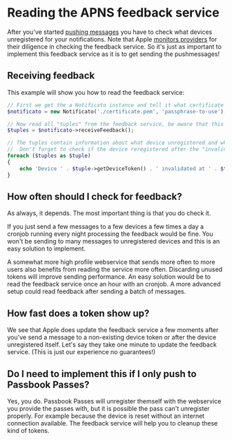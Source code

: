 # Reading the APNS feedback service
After you've started [pushing messages](push.md) you have to check what devices unregistered for your notifications. Note that Apple [monitors providers](https://developer.apple.com/library/ios/documentation/NetworkingInternet/Conceptual/RemoteNotificationsPG/Chapters/CommunicatingWIthAPS.html#//apple_ref/doc/uid/TP40008194-CH101-SW3) for their diligence in checking the feedback service. So it's just as important to implement this feedback service as it is to get sending the pushmessages!

## Receiving feedback
This example will show you how to read the feedback service:
```php
// First we get the a Notificato instance and tell it what certificate to use as default certificate
$notificato = new Notificato('./certificate.pem', 'passphrase-to-use');

// Now read all "tuples" from the feedback service, be aware that this method is blocking
$tuples = $notificato->receiveFeedback();

// The tuples contain information about what device unregistered and when it did unregister.
//  Don't forget to check if the device reregistered after the "invalidated at" date!
foreach ($tuples as $tuple)
{
	echo 'Device ' . $tuple->getDeviceToken() . ' invalidated at ' . $tuple->getInvalidatedAt()->format(\DateTime::ISO8601) . PHP_EOL;
}
```

## How often should I check for feedback?
As always, it depends. The most important thing is that you do check it.

If you just send a few messages to a few devices a few times a day a cronjob running every night processing the feedback would be fine. You won't be sending to many messages to unregistered devices and this is an easy solution to implement.

A somewhat more high profile webservice that sends more often to more users also benefits from reading the service more often. Discarding unused tokens will improve sending performance. An easy solution would be to read the feedback service once an hour with an cronjob. A more advanced setup could read feedback after sending a batch of messages.

## How fast does a token show up?
We see that Apple does update the feedback service a few moments after you've send a message to a non-existing device token or after the device unregistered itself. Let's say they take one minute to update the feedback service. (This is just our experience no guarantees!)

## Do I need to implement this if I only push to Passbook Passes?
Yes, you do. Passbook Passes will unregister themself with the webservice you provide the passes with, but it is possible the pass can't unregister properly. For example because the device is reset without an internet connection available. The feedback service will help you to cleanup these kind of tokens.